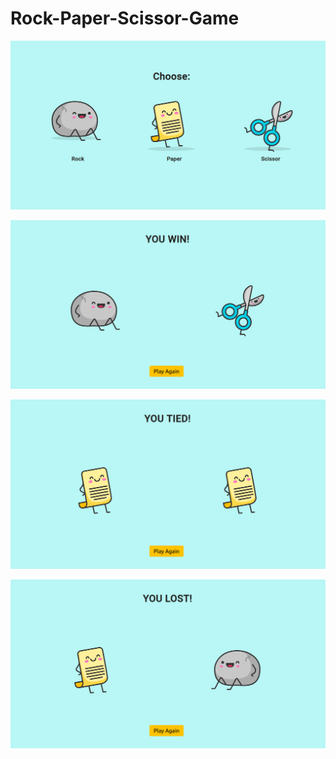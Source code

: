 # Rock-Paper-Scissor-Game

![](https://github.com/HidayahJadaan/Rock-Paper-Scissor-Game/blob/master/images/RPS-GAME.png)

![](https://github.com/HidayahJadaan/Rock-Paper-Scissor-Game/blob/master/images/RPS_WIN.png)

![](https://github.com/HidayahJadaan/Rock-Paper-Scissor-Game/blob/master/images/RPS_TIED.png)

![](https://github.com/HidayahJadaan/Rock-Paper-Scissor-Game/blob/master/images/RPS_LOST.png)

